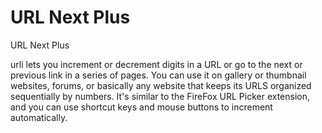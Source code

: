 # URL Next Plus
URL Next Plus

urli lets you increment or decrement digits in a URL or go to the next or previous link in a series of pages. You can use it on gallery or thumbnail websites, forums, or basically any website that keeps its URLS organized sequentially by numbers. It's similar to the FireFox URL Picker extension, and you can use shortcut keys and mouse buttons to increment automatically.
